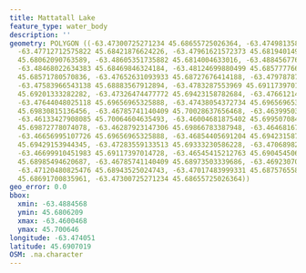```yaml
---
title: Mattatall Lake
feature_type: water_body
description: ''
geometry: POLYGON ((-63.47300725271234 45.68655725026364, -63.47498135854713 45.68415880382833,
  -63.47712712575822 45.68421876624226, -63.47961621572373 45.68194014932294, -63.48270612050904
  45.68062090763589, -63.48605351735882 45.6814004633016, -63.48845677663618 45.68325935990386,
  -63.48468022634383 45.68469846324184, -63.48124699880499 45.68577776645127, -63.47652631093933
  45.68571780570836, -63.47652631093933 45.68727676414188, -63.47978787710095 45.68835601760637,
  -63.47583966543138 45.68883567912894, -63.4783287553969 45.69117397014728, -63.47566800405507
  45.69201333282282, -63.47326474477772 45.69423158782684, -63.47661214162748 45.69573035896611,
  -63.47644048025118 45.69656965325888, -63.47438054372734 45.69656965325888, -63.47317891408954
  45.69830815136456, -63.46785741140409 45.70028637656468, -63.46399503042358 45.69932724581454,
  -63.46133427908085 45.70064604635493, -63.46004681875402 45.69950708408348, -63.46107678701548
  45.69872778074078, -63.46287923147306 45.69866783387948, -63.46468167593154 45.69674950039698,
  -63.46656995107726 45.69656965325888, -63.46854405691204 45.69423158782684, -63.47060399343498
  45.69429153944345, -63.47283559133513 45.69333230586228, -63.47068982412404 45.69135383463816,
  -63.46699910451983 45.69117397014728, -63.46545415212763 45.69045450639949, -63.46605496694652
  45.68985494620687, -63.46785741140409 45.68973503339686, -63.46923070241999 45.68925537958666,
  -63.47120480825476 45.68943525024743, -63.47017483999331 45.68757655885988, -63.47163396169645
  45.68691700835961, -63.47300725271234 45.68655725026364))
geo_error: 0.0
bbox:
  xmin: -63.4884568
  ymin: 45.6806209
  xmax: -63.4600468
  ymax: 45.700646
longitude: -63.474051
latitude: 45.6907019
OSM: .na.character
---
```

